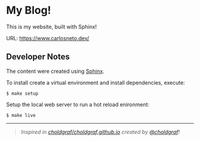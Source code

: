 # My Blog!

This is my website, built with Sphinx!

URL: https://www.carlosneto.dev/

## Developer Notes

The content were created using [Sphinx](https://www.sphinx-doc.org/pt_BR/master/).

To install create a virtual environment and install dependencies, execute:

```
$ make setup
```

Setup the local web server to run a hot reload enironment:

```
$ make live
```

---

> _Inspired in [choldgraf/choldgraf.github.io](https://github.com/choldgraf/choldgraf.github.io) created by [@choldgraf](https://github.com/choldgraf)!_
